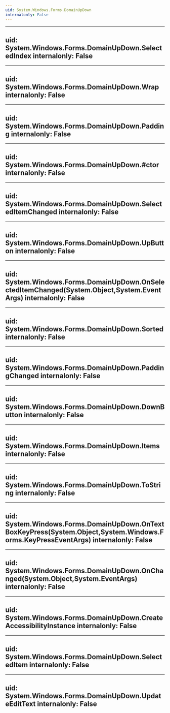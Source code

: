 ```yaml
---
uid: System.Windows.Forms.DomainUpDown
internalonly: False
---
```


---
uid: System.Windows.Forms.DomainUpDown.SelectedIndex
internalonly: False
---

---
uid: System.Windows.Forms.DomainUpDown.Wrap
internalonly: False
---

---
uid: System.Windows.Forms.DomainUpDown.Padding
internalonly: False
---

---
uid: System.Windows.Forms.DomainUpDown.#ctor
internalonly: False
---

---
uid: System.Windows.Forms.DomainUpDown.SelectedItemChanged
internalonly: False
---

---
uid: System.Windows.Forms.DomainUpDown.UpButton
internalonly: False
---

---
uid: System.Windows.Forms.DomainUpDown.OnSelectedItemChanged(System.Object,System.EventArgs)
internalonly: False
---

---
uid: System.Windows.Forms.DomainUpDown.Sorted
internalonly: False
---

---
uid: System.Windows.Forms.DomainUpDown.PaddingChanged
internalonly: False
---

---
uid: System.Windows.Forms.DomainUpDown.DownButton
internalonly: False
---

---
uid: System.Windows.Forms.DomainUpDown.Items
internalonly: False
---

---
uid: System.Windows.Forms.DomainUpDown.ToString
internalonly: False
---

---
uid: System.Windows.Forms.DomainUpDown.OnTextBoxKeyPress(System.Object,System.Windows.Forms.KeyPressEventArgs)
internalonly: False
---

---
uid: System.Windows.Forms.DomainUpDown.OnChanged(System.Object,System.EventArgs)
internalonly: False
---

---
uid: System.Windows.Forms.DomainUpDown.CreateAccessibilityInstance
internalonly: False
---

---
uid: System.Windows.Forms.DomainUpDown.SelectedItem
internalonly: False
---

---
uid: System.Windows.Forms.DomainUpDown.UpdateEditText
internalonly: False
---
